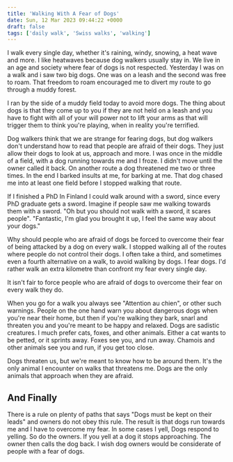 ```yaml
---
title: 'Walking With A Fear of Dogs'
date: Sun, 12 Mar 2023 09:44:22 +0000
draft: false
tags: ['daily walk', 'Swiss walks', 'walking']
---
```


I walk every single day, whether it's raining, windy, snowing, a heat wave and more. I like heatwaves because dog walkers usually stay in. We live in an age and society where fear of dogs is not respected. Yesterday I was on a walk and i saw two big dogs. One was on a leash and the second was free to roam. That freedom to roam encouraged me to divert my route to go through a muddy forest.

I ran by the side of a muddy field today to avoid more dogs. The thing about dogs is that they come up to you if they are not held on a leash and you have to fight with all of your will power not to lift your arms as that will trigger them to think you're playing, when in reality you're terrified.

Dog walkers think that we are strange for fearing dogs, but dog walkers don't understand how to read that people are afraid of their dogs. They just allow their dogs to look at us, approach and more. I was once in the middle of a field, with a dog running towards me and I froze. I didn't move until the owner called it back. On another route a dog threatened me two or three times. In the end I barked insults at me, for barking at me. That dog chased me into at least one field before I stopped walking that route.

If I finished a PhD In Finland I could walk around with a sword, since every PhD graduate gets a sword. Imagine if people saw me walking towards them with a sword. "Oh but you should not walk with a sword, it scares people". "Fantastic, I'm glad you brought it up, I feel the same way about your dogs."

Why should people who are afraid of dogs be forced to overcome their fear of being attacked by a dog on every walk. I stopped walking all of the routes where people do not control their dogs. I often take a third, and sometimes even a fourth alternative on a walk, to avoid walking by dogs. I fear dogs. I'd rather walk an extra kilometre than confront my fear every single day.

It isn't fair to force people who are afraid of dogs to overcome their fear on every walk they do.

When you go for a walk you always see "Attention au chien", or other such warnings. People on the one hand warn you about dangerous dogs when you're near their home, but then if you're walking they bark, snarl and threaten you and you're meant to be happy and relaxed. Dogs are sadistic creatures. I much prefer cats, foxes, and other animals. Either a cat wants to be petted, or it sprints away. Foxes see you, and run away. Chamois and other animals see you and run, if you get too close.

Dogs threaten us, but we're meant to know how to be around them. It's the only animal I encounter on walks that threatens me. Dogs are the only animals that approach when they are afraid.

And Finally
-----------

There is a rule on plenty of paths that says "Dogs must be kept on their leads" and owners do not obey this rule. The result is that dogs run towards me and I have to overcome my fear. In some cases I yell, Dogs respond to yelling. So do the owners. If you yell at a dog it stops approaching. The owner then calls the dog back. I wish dog owners would be considerate of people with a fear of dogs.